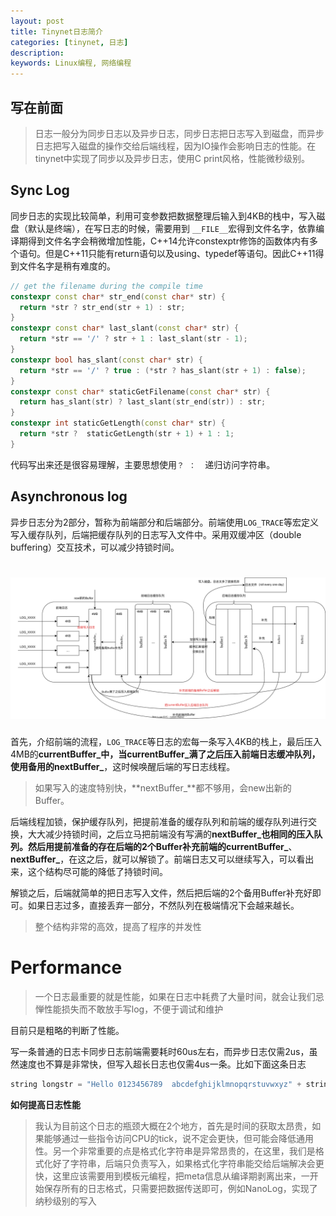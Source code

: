 ```yaml
---
layout: post
title: Tinynet日志简介
categories: [tinynet, 日志]
description: 
keywords: Linux编程, 网络编程
---
```

## 写在前面

> 日志一般分为同步日志以及异步日志，同步日志把日志写入到磁盘，而异步日志把写入磁盘的操作交给后端线程，因为IO操作会影响日志的性能。在tinynet中实现了同步以及异步日志，使用C print风格，性能微秒级别。

## Sync Log

同步日志的实现比较简单，利用可变参数把数据整理后输入到4KB的栈中，写入磁盘（默认是终端），在写日志的时候，需要用到 `__FILE__`宏得到文件名字，依靠编译期得到文件名字会稍微增加性能，C++14允许constexptr修饰的函数体内有多个语句。但是C++11只能有return语句以及using、typedef等语句。因此C++11得到文件名字是稍有难度的。

```c++
// get the filename during the compile time
constexpr const char* str_end(const char* str) {
  return *str ? str_end(str + 1) : str;
}
constexpr const char* last_slant(const char* str) {
  return *str == '/' ? str + 1 : last_slant(str - 1);
} 
constexpr bool has_slant(const char* str) {
  return *str == '/' ? true : (*str ? has_slant(str + 1) : false);
}
constexpr const char* staticGetFilename(const char* str) {
  return has_slant(str) ? last_slant(str_end(str)) : str;
}
constexpr int staticGetLength(const char* str) {
  return *str ?  staticGetLength(str + 1) + 1 : 1;
}
```

代码写出来还是很容易理解，主要思想使用`？ ：  `递归访问字符串。

## Asynchronous log

异步日志分为2部分，暂称为前端部分和后端部分。前端使用`LOG_TRACE`等宏定义写入缓存队列，后端把缓存队列的日志写入文件中。采用双缓冲区（double buffering）交互技术，可以减少持锁时间。

#                                         ![log](/images/log/log.svg)

首先，介绍前端的流程，`LOG_TRACE`等日志的宏每一条写入4KB的栈上，最后压入4MB的**currentBuffer_**中，当**currentBuffer_**满了之后压入前端日志缓冲队列，使用备用的**nextBuffer_**，这时候唤醒后端的写日志线程。

> 如果写入的速度特别快，**nextBuffer_**都不够用，会new出新的Buffer。

后端线程加锁，保护缓存队列，把提前准备的缓存队列和前端的缓存队列进行交换，大大减少持锁时间，之后立马把前端没有写满的**nextBuffer_**也相同的压入队列。然后用提前准备的存在后端的2个Buffer补充前端的**currentBuffer_**、**nextBuffer_**，在这之后，就可以解锁了。前端日志又可以继续写入，可以看出来，这个结构尽可能的降低了持锁时间。

解锁之后，后端就简单的把日志写入文件，然后把后端的2个备用Buffer补充好即可。如果日志过多，直接丢弃一部分，不然队列在极端情况下会越来越长。

> 整个结构非常的高效，提高了程序的并发性

# Performance

> 一个日志最重要的就是性能，如果在日志中耗费了大量时间，就会让我们忌惮性能损失而不敢放手写log，不便于调试和维护

目前只是粗略的判断了性能。

写一条普通的日志卡同步日志前端需要耗时60us左右，而异步日志仅需2us，虽然速度也不算是非常快，但写入超长日志也仅需4us一条。比如下面这条日志

```c++
string longstr = "Hello 0123456789  abcdefghijklmnopqrstuvwxyz" + string(3000, 'X');
```

**如何提高日志性能**

> 我认为目前这个日志的瓶颈大概在2个地方，首先是时间的获取太昂贵，如果能够通过一些指令访问CPU的tick，说不定会更快，但可能会降低通用性。另一个非常重要的点是格式化字符串是异常昂贵的，在这里，我们是格式化好了字符串，后端只负责写入，如果格式化字符串能交给后端解决会更快，这里应该需要用到模板元编程，把meta信息从编译期剥离出来，一开始保存所有的日志格式，只需要把数据传送即可，例如NanoLog，实现了纳秒级别的写入